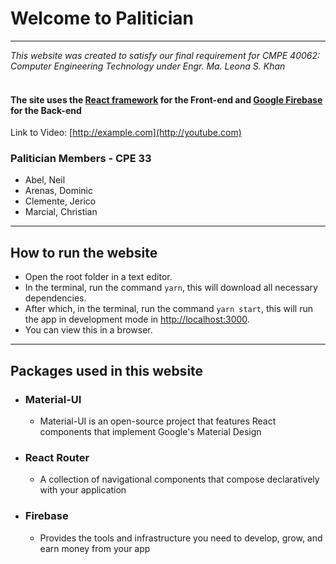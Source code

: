 # Welcome to Palitician

---

_This website was created to satisfy our final requirement for CMPE 40062: Computer Engineering Technology under Engr. Ma. Leona S. Khan_
</br>
</br>

#### The site uses the [React framework](https://reactjs.org/) for the Front-end and [Google Firebase](https://firebase.google.com/) for the Back-end

Link to Video: [http://example.com](http://youtube.com)

### Palitician Members - CPE 33

- Abel, Neil
- Arenas, Dominic
- Clemente, Jerico
- Marcial, Christian

---

## How to run the website

- Open the root folder in a text editor.
- In the terminal, run the command `yarn`, this will download all necessary dependencies.
- After which, in the terminal, run the command `yarn start`, this will run the app in development mode in [http://localhost:3000](http://localhost:3000).
- You can view this in a browser.

---

## Packages used in this website

- ### Material-UI
  - Material-UI is an open-source project that features React components that implement Google's Material Design
- ### React Router
  - A collection of navigational components that compose declaratively with your application
- ### Firebase
  - Provides the tools and infrastructure you need to develop, grow, and earn money from your app
